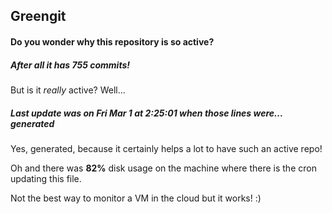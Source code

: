 ## Greengit

#### Do you wonder why this repository is so active?

##### After all it has 755 commits!

But is it *really* active? Well...

##### Last update was on Fri Mar 1 at 2:25:01 when those lines were... generated

Yes, generated, because it certainly helps a lot to have such an active repo!

Oh and there was **82%** disk usage on the machine
where there is the cron updating this file.

Not the best way to monitor a VM in the cloud but it works! :)
